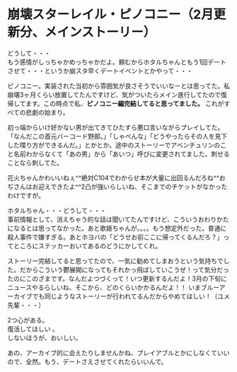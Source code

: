 # 崩壊スターレイル・ピノコニー（2月更新分、メインストーリー）

どうして・・・  
もう感情がしっちゃかめっちゃかだよ。頼むからホタルちゃんともう1回デートさせて・・・というか崩スタ早くデートイベントとかやって・・・    

ピノコニー。実装された当初から雰囲気が良さそうでいいなーとは思ってた。私崩壊3ヶ月くらい放置してたんですけど、気がついたらメイン進行してたので復帰してます。この時点で私、**ピノコニー編完結してると思ってました。** これがすべての悲劇の始まり。

初っ端からいけ好かない男が出てきてひたすら悪口言いながらプレイしてた。「なんだこの首元バーコード野郎。」「しゃべんな」「どうやったらその人を見下した喋り方ができるんだ。」とかとか。途中のストーリーでアベンチュリンのこと名前わからなくて「あの男」から「あいつ」呼びに変更されてました。刺せることなら刺してた。  

花火ちゃんかわいいねぇ^^絶対C104でわからせ本が大量に出回るんだろね^^おぢさんはお迎えできたよ^^2凸が強いらしいね、そこまでのチケットがなかったわけですが。   

ホタルちゃん・・・どうして・・・    
事前情報として、消えちゃう的な話は聞いてたんですけど、こういうおわりかたになるとは思ってなかった。あと歌姫ちゃんが。。。。もう想定外だった。普通に殺人事件で嫌すぎる。あとホヨバの「どうせお前ここに帰ってくるんだろ？」ってところにステッカーおいてあるのどうにかしてくれ。

ストーリー完結してると思ってたので、一気に勧めてしまおうという気持ちでした。だからこういう鬱展開になってもそれかっ飛ばしていこうぜ！って気分だったのにこのざまです。なんだよつづくって！いつ更新するんだよ！3月の下旬にニュースやるらしいね、そこから、どのくらいかかるんだよ！！ いまブルーアーカイブでも同じようなストーリーが行われてるんだからやめてほしい！（ユメ先輩・・・）

2つ心がある。   
復活してほしい 。   
しないほうが、おいしい。    

あの、アーカイブ的に会えたりしませんかね、プレイアブルとかにしなくていいので、全然。もう、デートさえさせてくれたらいいんで。